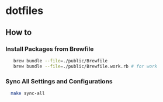 # dotfiles

## How to

### Install Packages from Brewfile

```zsh
   brew bundle --file=./public/Brewfile
   brew bundle --file=./public/Brewfile.work.rb # for work
```

### Sync All Settings and Configurations

```zsh
  make sync-all
```
